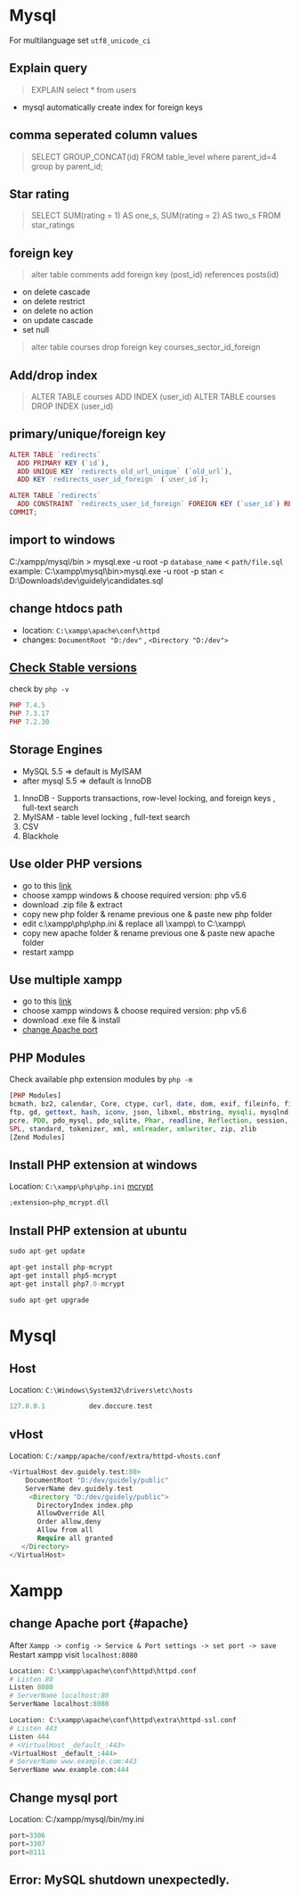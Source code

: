 # Mysql

For multilanguage set `utf8_unicode_ci`

## Explain query
> EXPLAIN select * from users

- mysql automatically create index for foreign keys

## comma seperated column values
> SELECT GROUP_CONCAT(id)  FROM table_level where parent_id=4 group by parent_id;
## Star rating
> SELECT SUM(rating = 1) AS one_s, SUM(rating = 2) AS two_s FROM star_ratings

## foreign key
> alter table comments add foreign key (post_id) references posts(id)
  - on delete cascade
  - on delete restrict
  - on delete no action
  - on update cascade
  - set null
> alter table courses drop foreign key courses_sector_id_foreign

## Add/drop index
> ALTER TABLE courses ADD INDEX (user_id)
> ALTER TABLE courses DROP INDEX (user_id)

## primary/unique/foreign key

```php
ALTER TABLE `redirects`
  ADD PRIMARY KEY (`id`),
  ADD UNIQUE KEY `redirects_old_url_unique` (`old_url`),
  ADD KEY `redirects_user_id_foreign` (`user_id`);

ALTER TABLE `redirects`
  ADD CONSTRAINT `redirects_user_id_foreign` FOREIGN KEY (`user_id`) REFERENCES `users` (`id`);
COMMIT;
```


## import to windows
C:/xampp/mysql/bin > mysql.exe -u root -p `database_name` < `path/file.sql`
example:
C:\xampp\mysql\bin>mysql.exe -u root -p stan < D:\Downloads\dev\guidely\candidates.sql

## change htdocs path
- location: `C:\xampp\apache\conf\httpd`
- changes: `DocumentRoot "D:/dev"` , `<Directory "D:/dev">`

## [Check Stable versions](https://www.php.net/downloads.php)
check by `php -v`

```php
PHP 7.4.5
PHP 7.3.17
PHP 7.2.30
```

## Storage Engines
- MySQL 5.5 => default is MyISAM
- after mysql 5.5 => default is InnoDB

1. InnoDB - Supports transactions, row-level locking, and foreign keys , full-text search
2. MyISAM - table level locking ,  full-text search
3. CSV
4. Blackhole

## Use older PHP versions
- go to this [link](https://sourceforge.net/projects/xampp/files/)
- choose xampp windows & choose required version: php v5.6
- download .zip file & extract
- copy new php folder & rename previous one & paste new php folder
- edit c:\xampp\php\php.ini & replace all \xampp\ to C:\xampp\
- copy new apache folder & rename previous one & paste new apache folder
- restart xampp

## Use multiple xampp
- go to this [link](https://sourceforge.net/projects/xampp/files/)
- choose xampp windows & choose required version: php v5.6
- download .exe file & install
- [change Apache port](#id)

## PHP Modules
Check available php extension modules by `php -m`

```php
[PHP Modules]
bcmath, bz2, calendar, Core, ctype, curl, date, dom, exif, fileinfo, filter,
ftp, gd, gettext, hash, iconv, json, libxml, mbstring, mysqli, mysqlnd, openssl,
pcre, PDO, pdo_mysql, pdo_sqlite, Phar, readline, Reflection, session, SimpleXML,
SPL, standard, tokenizer, xml, xmlreader, xmlwriter, zip, zlib
[Zend Modules]
```

## Install PHP extension at windows
Location: `C:\xampp\php\php.ini`
[mcrypt](https://sourceforge.net/projects/mcrypt/)

```php
;extension=php_mcrypt.dll
```

## Install PHP extension at ubuntu

```php
sudo apt-get update

apt-get install php-mcrypt
apt-get install php5-mcrypt
apt-get install php7.0-mcrypt

sudo apt-get upgrade
```

# Mysql

## Host
Location: `C:\Windows\System32\drivers\etc\hosts`

```php
127.0.0.1 			dev.doccure.test
```

## vHost
Location: `C:/xampp/apache/conf/extra/httpd-vhosts.conf`

```php
<VirtualHost dev.guidely.test:80>
    DocumentRoot "D:/dev/guidely/public"
    ServerName dev.guidely.test
     <Directory "D:/dev/guidely/public">
       DirectoryIndex index.php
       AllowOverride All
       Order allow,deny
       Allow from all
       Require all granted
   </Directory>
</VirtualHost>
```

# Xampp

## change Apache port {#apache}
After `Xampp -> config -> Service & Port settings -> set port -> save`
Restart xampp
visit `localhost:8080`

```php
Location: C:\xampp\apache\conf\httpd\httpd.conf
# Listen 80
Listen 8080
# ServerName localhost:80
ServerName localhost:8080

Location: C:\xampp\apache\conf\httpd\extra\httpd-ssl.conf
# Listen 443
Listen 444
# <VirtualHost _default_:443>
<VirtualHost _default_:444>
# ServerName www.example.com:443
ServerName www.example.com:444
```

## Change mysql port
Location: C:/xampp/mysql/bin/my.ini

```php
port=3306
port=3307
port=8111
```

## Error: MySQL shutdown unexpectedly.


